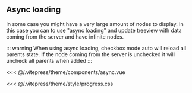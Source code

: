 ## Async loading

In some case you might have a very large amount of nodes to display.
In this case you can to use "async loading" and update treeview with data coming from the server and have infinite nodes. 

::: warning
When using async loading, checkbox mode auto will reload all parents state. If the node coming from the server is unchecked it will uncheck all parents when added
:::

<<< @/.vitepress/theme/components/async.vue

<<< @/.vitepress/theme/style/progress.css

<async/>
